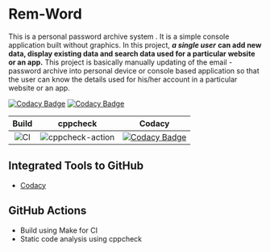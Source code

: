 # Rem-Word
This is a personal password archive system . It is a simple console application built without graphics. In this project, ***a single user*** **can add new data, display existing data and search data used for a particular website or an app.** This project is basically manually updating of the email - password archive into personal device or console based application so that the user can know the details used for his/her account in a particular website or an app.

[![Codacy Badge](https://api.codacy.com/project/badge/Grade/314eecfe96a6467cbe581f5587a477a2)](https://app.codacy.com/gh/stepin104339/Rem-Word?utm_source=github.com&utm_medium=referral&utm_content=stepin104339/Rem-Word&utm_campaign=Badge_Grade)
[![Codacy Badge](https://api.codacy.com/project/badge/Grade/3b20c7c3ec7f4734b42cc0d04dcf3fb2)](https://app.codacy.com/manual/stepin104339/Rem-Word?utm_source=github.com&utm_medium=referral&utm_content=stepin654321/MiniProject_Template&utm_campaign=Badge_Grade_Dashboard)


|Build|cppcheck|Codacy|
|:--:|:--:|:--:|
|![CI](https://github.com/stepin104339/Rem-Word/workflows/CI/badge.svg)|![cppcheck-action](https://github.com/stepin104339/Rem-Word/workflows/cppcheck-action/badge.svg)|[![Codacy Badge](https://app.codacy.com/project/badge/Grade/3ac7e2a959a24fa4b5d1b9c1c886ff75)](https://www.codacy.com/manual//stepin104339/Rem-Word?utm_source=github.com&amp;utm_medium=referral&amp;utm_content=stepin654321/MiniProject_Template&amp;utm_campaign=Badge_Grade)|


## Integrated Tools to GitHub
*  [Codacy](https://www.codacy.com/)

## GitHub Actions
* Build using Make for CI
* Static code analysis using cppcheck
